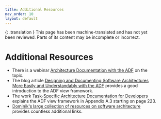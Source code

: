 ```yaml
---
title: Additional Resources
nav_order: 10
layout: default
---
```


{: .translation }
This page has been machine-translated and has not yet been reviewed. Parts of its content may be incomplete or incorrect.

# Additional Resources

- There is a webinar [Architecture Documentation with the ADF](https://www.youtube.com/watch?v=xhZAF2jE4Ak) on the topic.
- The blog article [Designing and Documenting Software Architectures More Easily and Understandably with the ADF](https://www.iese.fraunhofer.de/blog/softwarearchitekturen-einfacher-designen-und-verstaendlicher-dokumentieren-mit-dem-fraunhofer-adf/) provides a good introduction to the ADF view framework.
- The work [Task-Specific Architecture Documentation for Developers](https://doi.org/10.24406/publica-fhg-282756) explains the ADF view framework in Appendix A.3 starting on page 223.
- [Dominik's large collection of resources on software architecture](https://github.com/domrost/software-architecture-resources) provides countless additional links.
